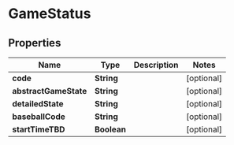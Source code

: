 

# GameStatus


## Properties

| Name | Type | Description | Notes |
|------------ | ------------- | ------------- | -------------|
|**code** | **String** |  |  [optional] |
|**abstractGameState** | **String** |  |  [optional] |
|**detailedState** | **String** |  |  [optional] |
|**baseballCode** | **String** |  |  [optional] |
|**startTimeTBD** | **Boolean** |  |  [optional] |



